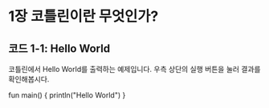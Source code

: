 # 1장 코틀린이란 무엇인가?

## 코드 1-1: Hello World

코틀린에서 Hello World를 출력하는 예제입니다. 우측 상단의 실행 버튼을 눌러 결과를 확인해봅시다.

<div class="kotlin-playground" >
fun main() {
    println("Hello World")
}
</div>

